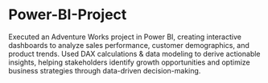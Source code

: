 # Power-BI-Project
Executed an Adventure Works project in Power BI, creating interactive dashboards to analyze sales performance, customer demographics, and product trends. Used DAX calculations &amp; data modeling to derive actionable insights, helping stakeholders identify growth opportunities and optimize business strategies through data-driven decision-making.
